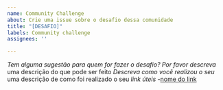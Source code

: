 ```yaml
---
name: Community Challenge
about: Crie uma issue sobre o desafio dessa comunidade
title: "[DESAFIO]"
labels: Community challenge
assignees: ''

---
```


*Tem alguma sugestão para quem for fazer o desafio? Por favor descreva*
uma descrição do que pode ser feito
*Descreva como você realizou o seu*
uma descrição de como foi realizado o seu
*link úteis*
-[nome do link](URL)
